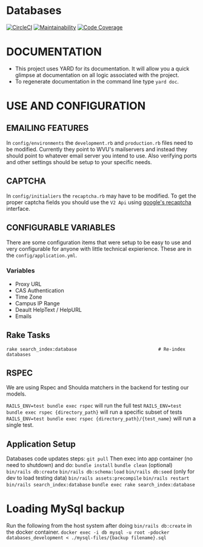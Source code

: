 # Databases 
[![CircleCI](https://circleci.com/gh/wvulibraries/databases.svg?style=svg)](https://circleci.com/gh/wvulibraries/databases)
[![Maintainability](https://qlty.sh/gh/wvulibraries/projects/databases/maintainability.svg)](https://qlty.sh/gh/wvulibraries/projects/databases)
[![Code Coverage](https://qlty.sh/gh/wvulibraries/projects/databases/coverage.svg)](https://qlty.sh/gh/wvulibraries/projects/databases)

# DOCUMENTATION
- This project uses YARD for its documentation.  It will allow you a quick glimpse at documentation on all logic associated with the project.
- To regenerate documentation in the command line type `yard doc`.  

# USE AND CONFIGURATION 

## EMAILING FEATURES 
In `config/environments` the `development.rb` and `production.rb` files need to be modified.  Currently they point to WVU's mailservers and instead they should point to whatever email server you intend to use.  Also verifying ports and other settings should be setup to your specific needs.   

## CAPTCHA 
In `config/initialiers` the `recaptcha.rb` may have to be modified.  To get the proper captcha fields you should use the `V2 Api` using [google's recaptcha](https://www.google.com/recaptcha/) interface.

## CONFIGURABLE VARIABLES 
There are some configuration items that were setup to be easy to use and very configurable for anyone with little technical expierience.  These are in the `config/application.yml`.

### Variables 
- Proxy URL
- CAS Authentication 
- Time Zone
- Campus IP Range  
- Deault HelpText / HelpURL
- Emails 

## Rake Tasks

```
rake search_index:database                              # Re-index databases
```

## RSPEC
We are using Rspec and Shoulda matchers in the backend for testing our models.

`RAILS_ENV=test bundle exec rspec` will run the full test
`RAILS_ENV=test bundle exec rspec {directory_path}` will run a specific subset of tests
`RAILS_ENV=test bundle exec rspec {directory_path}/{test_name}` will run a single test.

## Application Setup
Databases code updates steps:
`git pull`
Then exec into app container (no need to shutdown) and do:
`bundle install`
`bundle clean` (optional)
`bin/rails db:create`
`bin/rails db:schema:load`
`bin/rails db:seed` (only for dev to load testing data)
`bin/rails assets:precompile`
`bin/rails restart`
`bin/rails search_index:database`
`bundle exec rake search_index:database`

# Loading MySql backup
Run the following from the host system after doing `bin/rails db:create` in the docker container.
`docker exec -i db mysql -u root -pdocker databases_development < ./mysql-files/{backup filename}.sql`
